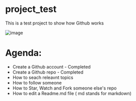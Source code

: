 # project_test
This is a test project to show how Github works



![image](https://th.bing.com/th/id/OIP.05b5BHN45Y0ljD4nIDxD8AHaEK?rs=1&pid=ImgDetMain)

# Agenda:
- Create a Github account - Completed
- Create a Github repo - Completed
- How to seach releavnt topics
- How to follow someone
- How to Star, Watch and Fork someone else's repo
- How to edit a Readme.md file  ( md stands for markdown)
